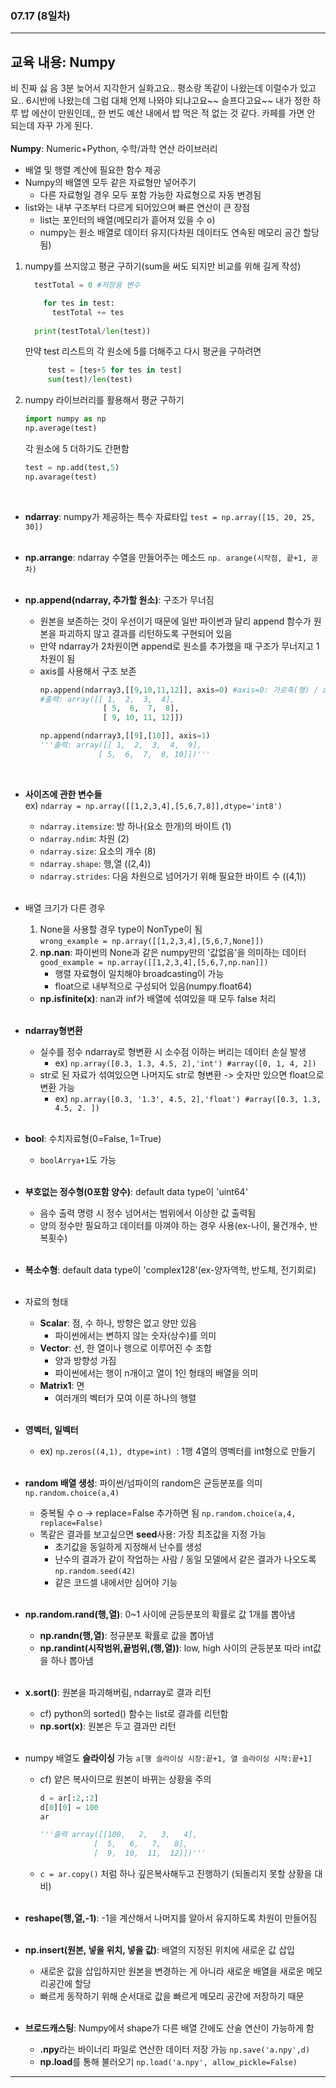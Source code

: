###  07.17 (8일차)
---
교육 내용: Numpy 
---
비 진짜 싫 음 3분 늦어서 지각한거 실화고요.. 평소랑 똑같이 나왔는데 이럴수가 있고요.. 6시반에 나왔는데 그럼 대체 언제 나와야 되냐고요~~ 슬프다고요~~ 내가 정한 하루 밥 에산이 만원인데,, 한 번도 예산 내에서 밥 먹은 적 없는 것 같다. 카페를 가면 안 되는데 자꾸 가게 된다. 
<br><br>
**Numpy**: Numeric+Python, 수학/과학 연산 라이브러리 
- 배열 및 행렬 계산에 필요한 함수 제공<br>
- Numpy의 배열엔 모두 같은 자료형만 넣어주기
  - 다른 자료형일 경우 모두 포함 가능한 자료형으로 자동 변경됨
- list와는 내부 구조부터 다르게 되어있으며 빠른 연산이 큰 장점
  - list는 포인터의 배열(메모리가 흩어져 있을 수 o)
  - numpy는 원소 배열로 데이터 유지(다차원 데이터도 연속된 메모리 공간 할당됨) 
  
1. numpy를 쓰지않고 평균 구하기(sum을 써도 되지만 비교를 위해 길게 작성) 
      ```python
        testTotal = 0 #저장용 변수 
    
          for tes in test: 
            testTotal += tes
            
        print(testTotal/len(test))
      ```
    만약 test 리스트의 각 원소에 5를 더해주고 다시 평균을 구하려면
   ```python
        test = [tes+5 for tes in test]
        sum(test)/len(test)
   ```
3. numpy 라이브러리를 활용해서 평균 구하기 
      ```python
      import numpy as np
      np.average(test)
      ```
    각 원소에 5 더하기도 간편함 
    ```python
    test = np.add(test,5)
    np.avarage(test)
    ```
    <br>
- **ndarray**: numpy가 제공하는 특수 자료타입 `test = np.array([15, 20, 25, 30])`<br><br>
- **np.arrange**: ndarray 수열을 만들어주는 메소드 `np. arange(시작점, 끝+1, 공차)`<br><br>
- **np.append(ndarray, 추가할 원소)**: 구조가 무너짐
  - 원본을 보존하는 것이 우선이기 때문에 일반 파이썬과 달리 append 함수가 원본을 파괴하지 않고 결과를 리턴하도록 구현되어 있음
  - 만약 ndarray가 2차원이면 append로 원소를 추가했을 때 구조가 무너지고 1차원이 됨
  - axis를 사용해서 구조 보존 
    ```python
    np.append(ndarray3,[[9,10,11,12]], axis=0) #axis=0: 가로축(행) / axis=1: 세로축(열)
    #출력: array([[ 1,  2,  3,  4],
                  [ 5,  6,  7,  8],
                  [ 9, 10, 11, 12]])
    ```
    ```python
    np.append(ndarray3,[[9],[10]], axis=1)
    '''출력: array([[ 1,  2,  3,  4,  9],
                 [ 5,  6,  7,  8, 10]])'''
    ```
    <br>
  
- **사이즈에 관한 변수들**<br>
  ex) `ndarray = np.array([[1,2,3,4],[5,6,7,8]],dtype='int8')`
  - `ndarray.itemsize`: 방 하나(요소 한개)의 바이트 (1)
  - `ndarray.ndim`: 차원 (2)
  - `ndarray.size`: 요소의 개수 (8)
  - `ndarray.shape`: 행,열 ((2,4))
  - `ndarray.strides`: 다음 차원으로 넘어가기 위해 필요한 바이트 수 ((4,1))<br><br>
- 배열 크기가 다른 경우
  1. None을 사용할 경우 type이 NonType이 됨 <br>
    `wrong_example = np.array([[1,2,3,4],[5,6,7,None]])`
  2. **np.nan**: 파이썬의 None과 같은 numpy만의 '값없음'을 의미하는 데이터<br>
     `good_example = np.array([[1,2,3,4],[5,6,7,np.nan]])`
     - 행렬 자료형이 일치해야 broadcasting이 가능
     - float으로 내부적으로 구성되어 있음(numpy.float64) 
   - **np.isfinite(x)**: nan과 inf가 배열에 섞여있을 때 모두 false 처리 <br><br>
- **ndarray형변환**
  - 실수를 정수 ndarray로 형변환 시 소수점 이하는 버리는 데이터 손실 발생
    - ex) `np.array([0.3, 1.3, 4.5, 2],'int') #array([0, 1, 4, 2])`
  - str로 된 자료가 섞여있으면 나머지도 str로 형변환 -> 숫자만 있으면 float으로 변환 가능
    - ex) `np.array([0.3, '1.3', 4.5, 2],'float') #array([0.3, 1.3, 4.5, 2. ])`
<br><br>
- **bool**: 수치자료형(0=False, 1=True)
  - `boolArrya+1`도 가능<br><br>
- **부호없는 정수형(0포함 양수)**: default data type이 'uint64'
  - 음수 출력 명령 시 정수 넘어서는 범위에서 이상한 값 출력됨
  - 양의 정수만 필요하고 데이터를 아껴야 하는 경우 사용(ex-나이, 물건개수, 반복횟수)<br><br>
- **복소수형**: default data type이 'complex128'(ex-양자역학, 반도체, 전기회로) <br><br>
- 자료의 형태
  - **Scalar**: 점, 수 하나, 방향은 없고 양만 있음
    - 파이썬에서는 변하지 않는 숫자(상수)를 의미
  - **Vector**: 선, 한 열이나 행으로 이루어진 수 조합
    - 양과 방향성 가짐
    - 파이썬에서는 행이 n개이고 열이 1인 형태의 배열을 의미 
  - **Matrix1**: 면
    - 여러개의 벡터가 모여 이룬 하나의 행렬<br><br>
- **영벡터, 일벡터**
  - ex) `np.zeros((4,1), dtype=int) `: 1행 4열의 영벡터를 int형으로 만들기 <br><br>
- **random 배열 생성**: 파이썬/넘파이의 random은 균등분포를 의미 `np.random.choice(a,4)`
  - 중복될 수 o -> replace=False 추가하면 됨 `np.random.choice(a,4, replace=False) `
  - 똑같은 결과를 보고싶으면 **seed**사용: 가장 최초값을 지정 가능
    - 초기값을 동일하게 지정해서 난수를 생성
    - 난수의 결과가 같이 작업하는 사람 / 동일 모델에서 같은 결과가 나오도록 `np.random.seed(42)`
    - 같은 코드셀 내에서만 심어야 기능<br><br>
- **np.random.rand(행,열)**: 0~1 사이에 균등분포의 확률로 값 1개를 뽑아냄
  - **np.randn(행,열)**: 정규분포 확률로 값을 뽑아냄
  - **np.randint(시작범위,끝범위,(행,열))**: low, high 사이의 균등분포 따라 int값을 하나 뽑아냄<br><br>
- **x.sort()**: 원본을 파괴해버림, ndarray로 결과 리턴
  - cf) python의 sorted() 함수는 list로 결과를 리턴함
  - **np.sort(x)**: 원본은 두고 결과만 리턴<br><br>
- numpy 배열도 **슬라이싱** 가능 `a[행 슬라이싱 시장:끝+1, 열 슬라이싱 시작:끝+1]`
  - cf) 얕은 복사이므로 원본이 바뀌는 상황을 주의
    ```python
    d = ar[:2,:2]
    d[0][0] = 100
    ar

    '''출력 array([[100,   2,   3,   4],
                [  5,   6,   7,   8],
                [  9,  10,  11,  12]])'''
    ```
  - `c = ar.copy()` 처럼 하나 깊은복사해두고 진행하기 (되돌리지 못할 상황을 대비) <br><br>
- **reshape(행,열,-1)**: -1을 계산해서 나머지를 알아서 유지하도록 차원이 만들어짐<br><br>
- **np.insert(원본, 넣을 위치, 넣을 값)**: 배열의 지정된 위치에 새로운 값 삽입
  - 새로운 값을 삽입하지만 원본을 변경하는 게 아니라 새로운 배열을 새로운 메모리공간에 할당
  - 빠르게 동작하기 위해 순서대로 값을 빠르게 메모리 공간에 저장하기 때문<br><br>
- **브로드캐스팅**: Numpy에서 shape가 다른 배열 간에도 산술 연산이 가능하게 함
  - **.npy**라는 바이너리 파일로 연산한 데이터 저장 가능 `np.save('a.npy',d)`
  - **np.load**를 통해 불러오기 `np.load('a.npy', allow_pickle=False)`
***
<br> 
